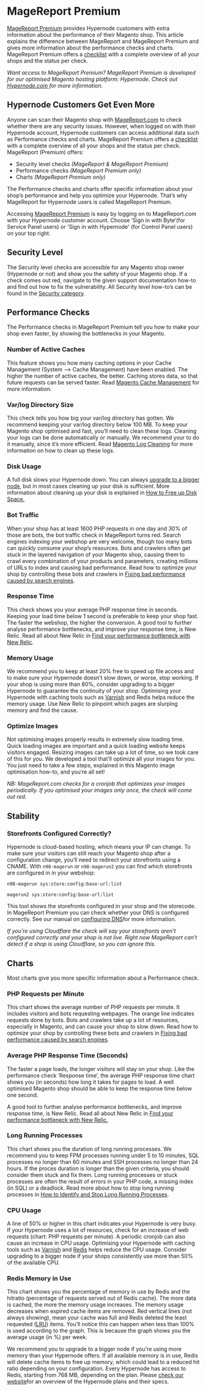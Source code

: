 <!-- source: https://support.hypernode.com/en/services/magereport/magereport-premium/ -->
# MageReport Premium

[MageReport Premium](http://magereport.com/) provides Hypernode customers with extra information about the performance of their Magento shop. This article explains the difference between MageReport and MageReport Premium and gives more information about the performance checks and charts. MageReport Premium offers a [checklist](https://www.magereport.com/scan/checklist/) with a complete overview of all your shops and the status per check.

*Want access to MageReport Premium? MageReport Premium is developed for our optimised Magento hosting platform: Hypernode. Check out [Hypernode.com](https://www.hypernode.com/) for more information.*


Hypernode Customers Get Even More
---------------------------------

Anyone can scan their Magento shop with [MageReport.com](http://magereport.com/) to check whether there are any security issues. However, when logged on with their Hypernode account, Hypernode customers can access additional data such as Performance checks and charts. MageReport Premium offers a [checklist](https://www.magereport.com/scan/checklist/) with a complete overview of all your shops and the status per check. MageReport (Premium) offers:

* Security level checks *(MageReport & MageReport Premium)*
* Performance checks *(MageReport Premium only)*
* Charts *(MageReport Premium only)*

The Performance checks and charts offer specific information about your shop’s performance and help you optimize your Hypernode. That’s why MageReport for Hypernode users is called MageReport Premium.

Accessing [MageReport Premium](http://magereport.com/) is easy by logging on to MageReport.com with your Hypernode customer account. Choose ‘Sign in with Byte’(for Service Panel users) or 'Sign in with Hypernode' (for Control Panel users) on your top right.

Security Level
--------------

The Security level checks are accessible for any Magento shop owner (Hypernode or not) and show you the safety of your Magento shop. If a check comes out red, navigate to the given support documentation how-to and find out how to fix the vulnerability. All Security level how-to’s can be found in the [Security category](https://support.hypernode.com/knowledgebase_category/security/).

Performance Checks
------------------

The Performance checks in MageReport Premium tell you how to make your shop even faster, by showing the bottlenecks in your Magento.

### Number of Active Caches

This feature shows you how many caching options in your Cache Management (System –> Cache Management) have been enabled. The higher the number of active caches, the better. Caching stores data, so that future requests can be served faster. Read [Magento Cache Management](https://support.hypernode.com/knowledgebase/magento-cache-management/) for more information.

### Var/log Directory Size

This check tells you how big your var/log directory has gotten. We recommend keeping your var/log directory below 100 MB. To keep your Magento shop optimised and fast, you’ll need to clean these logs. Cleaning your logs can be done automatically or manually. We recommend your to do it manually, since it’s more efficient. Read [Magento Log Cleaning](https://support.hypernode.com/knowledgebase/magento-log-cleaning/) for more information on how to clean up these logs.

### Disk Usage

A full disk slows your Hypernode down. You can always [upgrade to a bigger node](https://service.byte.nl/planinfo/), but in most cases cleaning up your disk is sufficient. More information about cleaning up your disk is explained in [How to Free up Disk Space.](https://support.hypernode.com/en/hypernode/tools/how-to-free-up-disk-space)

### Bot Traffic

When your shop has at least 1600 PHP requests in one day and 30% of those are bots, the bot traffic check in MageReport turns red. Search engines indexing your webshop are very welcome, though too many bots can quickly consume your shop’s resources. Bots and crawlers often get stuck in the layered navigation of your Magento shop, causing them to crawl every combination of your products and parameters, creating millions of URLs to index and causing bad performance. Read how to optimize your shop by controlling these bots and crawlers in [Fixing bad performance caused by search engines](https://support.hypernode.com/knowledgebase/fixing-bad-performance-caused-by-search-engines/).

### Response Time

This check shows you your average PHP response time in seconds. Keeping your load time below 1 second is preferable to keep your shop fast. The faster the webshop, the higher the conversion. A good tool to further analyse performance bottlenecks, and improve your response time, is New Relic. Read all about New Relic in [Find your performance bottleneck with New Relic](https://support.hypernode.com/knowledgebase/new-relic-performance-management/).

### Memory Usage

We recommend you to keep at least 20% free to speed up file access and to make sure your Hypernode doesn’t slow down, or worse, stop working. If your shop is using more than 80%, consider upgrading to a bigger Hypernode to guarantee the continuity of your shop. Optimising your Hypernode with caching tools such as [Varnish](https://support.hypernode.com/en/ecommerce/magento-2/how-to-configure-varnish-for-magento-2-x) and Redis helps reduce the memory usage. Use New Relic to pinpoint which pages are slurping memory and find the cause.

### Optimize Images

Not optimising images properly results in extremely slow loading time. Quick loading images are important and a quick loading website keeps visitors engaged. Resizing images can take up a lot of time, so we took care of this for you. We developed a tool that’ll optimize all your images for you. You just need to take a few steps, explained in this Magento image optimisation how-to, and you’re all set!

*NB: MageReport.com checks for a cronjob that optimizes your images periodically. If you optimised your images only once, the check will come out red.*

Stability
---------

### Storefronts Configured Correctly?

Hypernode is cloud-based hosting, which means your IP can change. To make sure your visitors can still reach your Magento shop after a configuration change, you’ll need to redirect your storefronts using a CNAME. With `n98-magerun` or `n98-magerun2` you can find which storefronts are configured in in your webshop:

```nginx
n98-magerun sys:store:config:base-url:list
```

```nginx
magerun2 sys:store:config:base-url:list
```
This tool shows the storefronts configured in your shop and the storecode. In MageReport Premium you can check whether your DNS is configured correctly. See our manual on [configuring DNS](https://support.hypernode.com/en/hypernode/dns/how-to-manage-your-dns-settings-for-hypernode)for more information.

*If you’re using Cloudflare the check will say your storefronts aren’t configured correctly and your shop is not live. Right now MageReport can’t detect if a shop is using Cloudflare, so you can ignore this.*

Charts
------

Most charts give you more specific information about a Performance check.

### PHP Requests per Minute

This chart shows the average number of PHP requests per minute. It includes visitors and bots requesting webpages. The orange line indicates requests done by bots. Bots and crawlers take up a lot of resources, especially in Magento, and can cause your shop to slow down. Read how to optimize your shop by controlling these bots and crawlers in [Fixing bad performance caused by search engines](https://support.hypernode.com/knowledgebase/fixing-bad-performance-caused-by-search-engines/).

### Average PHP Response Time (Seconds)

The faster a page loads, the longer visitors will stay on your shop. Like the performance check ‘Response time’, the average PHP response time chart shows you (in seconds) how long it takes for pages to load. A well optimised Magento shop should be able to keep the response time below one second.

A good tool to further analyse performance bottlenecks, and improve response time, is New Relic. Read all about New Relic in [Find your performance bottleneck with New Relic.](https://support.hypernode.com/knowledgebase/new-relic-performance-management/)

### Long Running Processes

This chart shows you the duration of long running processes. We recommend you to keep FPM processes running under 5 to 10 minutes, SQL processes no longer than 60 minutes and SSH processes no longer than 24 hours. If the proces duration is longer than the given criteria, you should consider them stuck and fix them. Long running processes or stuck processes are often the result of errors in your PHP code, a missing index (in SQL) or a deadlock. Read more about how to stop long running processes in [How to Identify and Stop Long Running Processes](https://support.hypernode.com/en/troubleshooting/performance/how-to-identify-and-stop-long-running-processes).

### CPU Usage

A line of 50% or higher in this chart indicates your Hypernode is very busy. If your Hypernode uses a lot of resources, check for an increase of web requests (chart: PHP requests per minute). A periodic cronjob can also cause an increase in CPU usage. Optimising your Hypernode with caching tools such as [Varnish](https://support.hypernode.com/en/ecommerce/magento-2/how-to-configure-varnish-for-magento-2-x) and [Redis](https://support.hypernode.com/en/ecommerce/magento-2/how-to-configure-redis-for-magento-2) helps reduce the CPU usage. Consider upgrading to a bigger node if your shops consistently use more than 50% of the available CPU.

### Redis Memory in Use

This chart shows you the percentage of memory in use by Redis and the hitratio (percentage of requests served out of Redis cache). The more data is cached, the more the memory usage increases. The memory usage decreases when expired cache items are removed. Red vertical lines (not always showing), mean your cache was full and Redis deleted the least requested ([LRU](https://en.wikipedia.org/wiki/Cache_algorithms#LRU)) items. You’ll notice this can happen when less than 100% is used according to the graph. This is because the graph shows you the average usage (in %) per week.

We recommend you to upgrade to a bigger node if you're using more memory than your Hypernode offers. If all available memory is in use, Redis will delete cache items to free up memory, which could lead to a reduced hit ratio depending on your configuration. Every Hypernode has access to Redis, starting from 768 MB, depending on the plan. Please [check our website](https://www.hypernode.com/magento-cloud-hosting/#plans)for an overview of the Hypernode plans and their specs.
